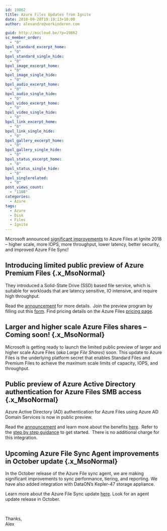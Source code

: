 ```yaml
---
id: 19862
title: Azure Files Updates from Ignite
date: 2018-09-28T19:19:13+10:00
author: alexandre@verkinderen.com

guid: http://mscloud.be/?p=19862
sc_member_order:
  - "0"
bpxl_standard_excerpt_home:
  - "0"
bpxl_standard_single_hide:
  - "0"
bpxl_image_excerpt_home:
  - "0"
bpxl_image_single_hide:
  - "0"
bpxl_audio_excerpt_home:
  - "0"
bpxl_audio_single_hide:
  - "0"
bpxl_video_excerpt_home:
  - "0"
bpxl_video_single_hide:
  - "0"
bpxl_link_excerpt_home:
  - "0"
bpxl_link_single_hide:
  - "0"
bpxl_gallery_excerpt_home:
  - "0"
bpxl_gallery_single_hide:
  - "0"
bpxl_status_excerpt_home:
  - "0"
bpxl_status_single_hide:
  - "0"
bpxl_singlerelated:
  - "0"
post_views_count:
  - "1108"
categories:
  - Azure
tags:
  - Azure
  - Disk
  - Files
  - Ignite
---
```

<p class="x_MsoNormal">
  Microsoft announced <a href="https://aka.ms/AzureFiles/NewEraBlog" target="_blank" rel="noopener noreferrer" data-auth="NotApplicable">significant improvements</a> to Azure Files at Ignite 2018 – higher scale, more IOPS, more throughput, lower latency, better security, and improved Azure File Sync!
</p>

## **Introducing limited public preview of Azure Premium Files** {.x_MsoNormal}

<p class="x_MsoNormal">
  They introduced a Solid-State Drive (SSD) based file service, which is suitable for workloads that are latency sensitive, IO intensive, and require high throughput.
</p>

<p class="x_MsoNormal">
  Read the <a href="https://aka.ms/pfs/preview" target="_blank" rel="noopener noreferrer" data-auth="NotApplicable">announcement</a><b> </b>for more details.<b>  </b>Join the preview program by filling out this <a href="https://aka.ms/PremiumFilesPreview" target="_blank" rel="noopener noreferrer" data-auth="NotApplicable">form</a>. Find pricing details on the Azure Files <a href="https://azure.microsoft.com/en-us/pricing/details/storage/files/" target="_blank" rel="noopener noreferrer" data-auth="NotApplicable">pricing page</a>.
</p>

## **Larger and higher scale Azure Files shares – Coming soon!** {.x_MsoNormal}

<p class="x_MsoNormal">
  Microsoft is getting ready to launch the limited public preview of larger and higher scale Azure Files (<i>aka Large File Shares</i>) soon. This update to Azure Files is the underlying platform secret that enables Standard Files and Premium Files to achieve the maximum scale limits of capacity, IOPS, and throughput.
</p>

## **Public preview of Azure Active Directory authentication for Azure Files SMB access** {.x_MsoNormal}

<p class="x_MsoNormal">
  Azure Active Directory (AD) authentication for Azure Files using Azure AD Domain Services is now in public preview.
</p>

<p class="x_MsoNormal">
  Read the <a href="https://aka.ms/azure-file-aad-integration-preview-blog" target="_blank" rel="noopener noreferrer" data-auth="NotApplicable">announcement</a> and learn more about the benefits <a href="https://docs.microsoft.com/en-us/azure/storage/files/storage-files-active-directory-overview" target="_blank" rel="noopener noreferrer" data-auth="NotApplicable">here</a>.<b>  </b>Refer to the <a href="https://docs.microsoft.com/en-us/azure/storage/files/storage-files-active-directory-enable" target="_blank" rel="noopener noreferrer" data-auth="NotApplicable">step by step guidance</a> to get started.  There is no additional charge for this integration.
</p>

## **Upcoming Azure File Sync Agent improvements in October update** {.x_MsoNormal}

<p class="x_MsoNormal">
  In the October release of the Azure File sync agent, we are making significant improvements to sync performance, tiering, and reporting. We have also added integration with DataON’s Kepler-47 storage appliance.
</p>

<p class="x_MsoNormal">
  Learn more about the Azure File Sync update <a href="https://aka.ms/AzureFiles/NewEraBlog" target="_blank" rel="noopener noreferrer" data-auth="NotApplicable">here</a>. Look for an agent update release in October.
</p>

&nbsp;

Thanks,  
Alex
